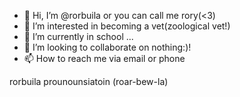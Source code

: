 - 👋 Hi, I’m @rorbuila or you can call me rory(<3) 
- 👀 I’m interested in becoming a vet(zoological vet!)
- 🌱 I’m currently in school ...
- 💞️ I’m looking to collaborate on nothing:)!
- 📫 How to reach me via email or phone

<!---
rorbuila/rorbuila is a ✨ special ✨ repository because its `README.md` (this file) appears on your GitHub profile.
You can click the Preview link to take a look at your changes.
--->
rorbuila prounounsiatoin (roar-bew-la)
